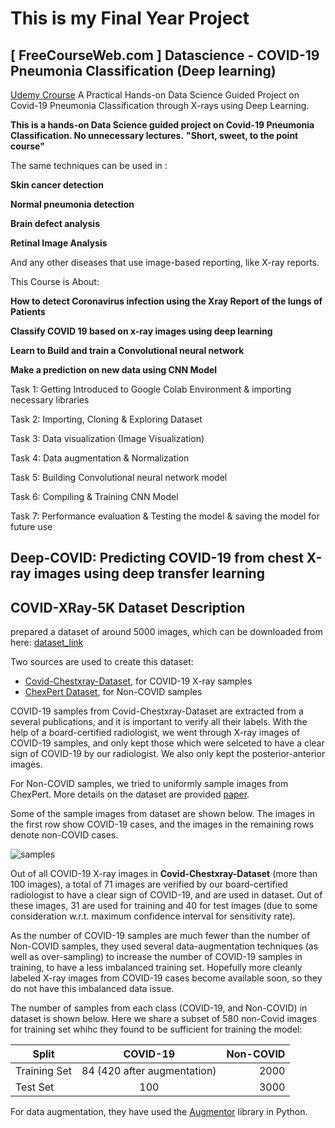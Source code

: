 # This is my Final Year Project

## [ FreeCourseWeb.com ] Datascience - COVID-19 Pneumonia Classification (Deep learning)
[Udemy Crourse](https://www.udemy.com/course/datasciencecovid-19-pneumonia-classificationdeep-learning/)
A Practical Hands-on Data Science Guided Project on Covid-19 Pneumonia Classification through X-rays using Deep Learning.

**This is a hands-on Data Science guided project on Covid-19 Pneumonia Classification. No unnecessary lectures.**
**"Short, sweet, to the point course"**

The same techniques can be used in :

**Skin cancer detection**

**Normal pneumonia detection**

**Brain defect analysis**

**Retinal Image Analysis**




And any other diseases that use image-based reporting, like X-ray reports.

This Course is About:


**How to detect Coronavirus infection using the Xray Report of the lungs of Patients**

**Classify COVID 19 based on x-ray images using deep learning**

**Learn to Build and train a Convolutional neural network**

**Make a prediction on new data using CNN Model**




Task 1: Getting Introduced to Google Colab Environment & importing necessary libraries

Task 2: Importing, Cloning & Exploring Dataset

Task 3: Data visualization (Image Visualization)

Task 4: Data augmentation & Normalization

Task 5: Building Convolutional neural network model

Task 6: Compiling & Training CNN Model

Task 7: Performance evaluation & Testing the model & saving the model for future use

## Deep-COVID: Predicting COVID-19 from chest X-ray images using deep transfer learning


## COVID-XRay-5K Dataset Description

prepared a dataset of around 5000 images, which can be downloaded from here: [dataset_link](https://www.dropbox.com/s/09b5nutjxotmftm/data_upload_v2.zip?dl=0)

Two sources are used to create this dataset:
* [Covid-Chestxray-Dataset](https://github.com/ieee8023/covid-chestxray-dataset), for COVID-19 X-ray samples
* [ChexPert Dataset](https://stanfordmlgroup.github.io/competitions/chexpert/), for Non-COVID samples

COVID-19 samples from Covid-Chestxray-Dataset are extracted from a several publications, and it is important to verify all their labels. With the help of a board-certified radiologist, we went through X-ray images of COVID-19 samples, and only kept those which were selceted to have a clear sign of COVID-19 by our radiologist. We also only kept the posterior-anterior images. 

For Non-COVID samples, we tried to uniformly sample images from ChexPert. More details on the dataset are provided [paper](https://arxiv.org/pdf/2004.09363.pdf).

Some of the sample images from dataset are shown below. The images in the first row show COVID-19 cases, and the images in the remaining rows denote non-COVID cases.

![samples](https://github.com/shervinmin/DeepCovid/blob/master/results/covid5k_samples.png)

Out of all COVID-19 X-ray images in **Covid-Chestxray-Dataset** (more than 100 images), a total of 71 images are verified by our board-certified radiologist to have a clear sign of COVID-19, and are used in dataset. Out of these images, 31 are used for training and 40 for test images (due to some consideration w.r.t. maximum confidence interval for sensitivity rate). 

As the number of COVID-19 samples are much fewer than the number of Non-COVID samples, they used several data-augmentation techniques (as well as over-sampling) to increase the number of COVID-19 samples in training, to have a less imbalanced training set. Hopefully more cleanly labeled X-ray images from COVID-19 cases become available soon, so they do not have this imbalanced data issue.

The number of samples from each class (COVID-19, and Non-COVID) in dataset is shown below. Here we share a subset of 580 non-Covid images for training set whihc they found to be sufficient for training the model:

| Split         | COVID-19      | Non-COVID  |
| ------------- |:-------------:| -----:|
| Training Set  | 84  (420 after augmentation) | 2000 |
| Test Set      | 100            |   3000 |

For data augmentation, they have used the [Augmentor](https://github.com/mdbloice/Augmentor) library in Python.
